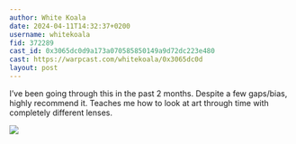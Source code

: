 ```yaml
---
author: White Koala
date: 2024-04-11T14:32:37+0200
username: whitekoala
fid: 372289
cast_id: 0x3065dc0d9a173a070585850149a9d72dc223e480
cast: https://warpcast.com/whitekoala/0x3065dc0d
layout: post
---
```

I’ve been going through this in the past 2 months. Despite a few gaps/bias, highly recommend it. Teaches me how to look at art through time with completely different lenses.  

![](https://imagedelivery.net/BXluQx4ige9GuW0Ia56BHw/5d5bdb0c-db1f-4156-4100-fcd08e993500/original)
